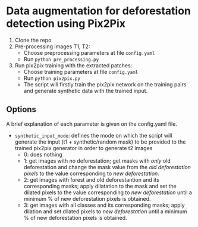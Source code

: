 # Data augmentation for deforestation detection using Pix2Pix

1. Clone the repo
2. Pre-processing images T1, T2: 
    - Choose preprocessing parameters at file `config.yaml`
    - Run `python pre_processing.py`
3. Run pix2pix training with the extracted patches:
    - Choose training parameters at file `config.yaml`
    - Run `python pix2pix.py`
    - The script will firstly train the pix2pix network on the training pairs and generate synthetic data with the trained input.

## Options

A brief explanation of each parameter is given on the config.yaml file.

- `synthetic_input_mode`: defines the mode on which the script will generate the input (t1 + synthetic/random mask) to be provided to the trained pix2pix generator in order to generate t2 images
    - 0: does nothing
    - 1: get images with no deforestation; get masks with _only_ old deforestation and change the mask value from the _old deforestation pixels_ to the value corresponding to _new deforestation_.
    - 2: get images with forest and old deforestantion and its corresponding masks; apply dilatation to the mask and set the dilated pixels to the value corresponding to _new deforestation_ until a minimum % of new deforestation pixels is obtained.
    - 3: get images with all classes and its corresponding masks; apply dilation and set dilated pixels to _new deforestation_ until a minimum % of new deforestation pixels is obtained.